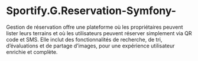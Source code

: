 # Sportify.G.Reservation-Symfony-
 Gestion de réservation offre une plateforme où les propriétaires peuvent lister leurs terrains et où les utilisateurs peuvent réserver simplement via QR code et SMS. Elle inclut des fonctionnalités de recherche, de tri, d’évaluations et de partage d’images, pour une expérience utilisateur enrichie et complète.
